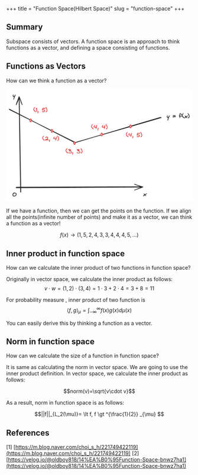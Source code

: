 +++
title = "Function Space(Hilbert Space)"
slug = "function-space"
+++

## Summary
Subspace consists of vectors. A function space is an approach to think functions as a vector, and defining a space consisting of functions.

## Functions as Vectors
How can we think a function as a vector?

<img src="function-as-vector.png" alt="function as vector">

If we have a function, then we can get the points on the function. If we align all the points(infinite number of points) and make it as a vector, we can think a function as a vector!

$$f(x) \rightarrow(1, 5, 2, 4, 3, 3, 4, 4, 4, 5, ...)$$

## Inner product in function space
How can we calculate the inner product of two functions in function space?

Originally in vector space, we calculate the inner product as follows:
$$v \cdot w = (1, 2) \cdot (3, 4) =1 \cdot3+ 2 \cdot 4=3+8=11$$

For probability measure , inner product of two function is
$$ \left< f, g\right> _\mu = \int _{-\infty } ^{\infty } f(x) g(x)d\mu(x)$$

You can easily derive this by thinking a function as a vector.

## Norm in function space
How can we calculate the size of a function in function space?

It is same as calculating the norm in vector space. We are going to use the inner product definition.
In vector space, we calculate the inner product as follows:

$$norm(v)=\sqrt{v\cdot v}$$

As a result, norm in function space is as follows:

$$||f||_{L_2(\mu)}= \lt f, f \gt ^{\frac{1}{2}} _{\mu} $$

## References
[1] [https://m.blog.naver.com/choi_s_h/221749422119](https://m.blog.naver.com/choi_s_h/221749422119)
[2] [https://velog.io/@oldboy818/14%EA%B0%95Function-Space-bnwz7ha1](https://velog.io/@oldboy818/14%EA%B0%95Function-Space-bnwz7ha1)
